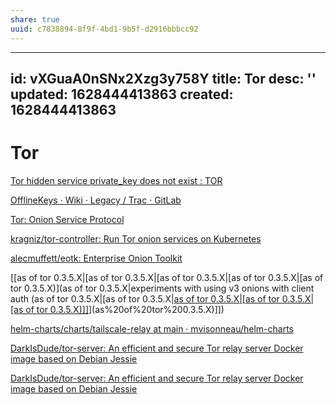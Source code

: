 ```yaml
---
share: true
uuid: c7838894-8f9f-4bd1-9b5f-d2916bbbcc92
---
```

---
id: vXGuaA0nSNx2Xzg3y758Y
title: Tor
desc: ''
updated: 1628444413863
created: 1628444413863
---
# Tor
[Tor hidden service private\_key does not exist : TOR](https://old.reddit.com/r/TOR/comments/bgezjp/tor_hidden_service_private_key_does_not_exist/)

[OfflineKeys · Wiki · Legacy / Trac · GitLab](https://gitlab.torproject.org/legacy/trac/-/wikis/doc/TorRelaySecurity/OfflineKeys)

[Tor: Onion Service Protocol](https://2019.www.torproject.org/docs/onion-services.html.en)

[kragniz/tor-controller: Run Tor onion services on Kubernetes](https://github.com/kragniz/tor-controller)

[alecmuffett/eotk: Enterprise Onion Toolkit](https://github.com/alecmuffett/eotk)

[[as of tor 0.3.5.X|[as of tor 0.3.5.X|[as of tor 0.3.5.X|[as of tor 0.3.5.X|[as of tor 0.3.5.X)](as of tor 0.3.5.X|experiments with using v3 onions with client auth (as of tor 0.3.5.X|[as of tor 0.3.5.X|[as of tor 0.3.5.X|[as of tor 0.3.5.X|[as of tor 0.3.5.X)]]](as%20of%20tor%200.3.5.X)](as%20of%20tor%200.3.5.X)]])

[helm-charts/charts/tailscale-relay at main · mvisonneau/helm-charts](https://github.com/mvisonneau/helm-charts/tree/main/charts/tailscale-relay)

[DarkIsDude/tor-server: An efficient and secure Tor relay server Docker image based on Debian Jessie](https://github.com/DarkIsDude/tor-server)

[DarkIsDude/tor-server: An efficient and secure Tor relay server Docker image based on Debian Jessie](https://github.com/DarkIsDude/tor-server)

